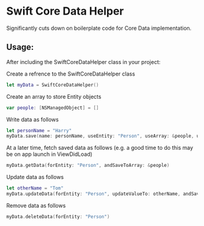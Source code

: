 # Swift Core Data Helper

Significantly cuts down on boilerplate code for Core Data implementation.

## Usage:

After including the SwiftCoreDataHelper class in your project:

Create a refrence to the SwiftCoreDataHelper class
```swift
let myData = SwiftCoreDataHelper()
````
Create an array to store Entity objects
```swift
var people: [NSManagedObject] = []
```
Write data as follows
```swift
let personName = "Harry"
myData.save(name: personName, useEntity: "Person", useArray: &people, usingKeypathName: "name")
```
At a later time, fetch saved data as follows (e.g. a good time to do this may be on app launch in ViewDidLoad)
```swift
myData.getData(forEntity: "Person", andSaveToArray: &people)
```
Update data as follows
```swift
let otherName = "Tom"
myData.updateData(forEntity: "Person", updateValueTo: otherName, andSaveToArray: &people)
```

Remove data as follows
```swift
myData.deleteData(forEntity: "Person")
```
